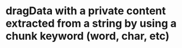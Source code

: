 # dragData with a private content extracted from a string by using a chunk keyword (word, char, etc)